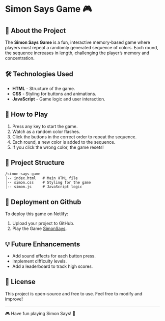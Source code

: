 # Simon Says Game 🎮

## 🚀 About the Project
The **Simon Says Game** is a fun, interactive memory-based game where players must repeat a randomly generated sequence of colors. Each round, the sequence increases in length, challenging the player’s memory and concentration.

## 🛠️ Technologies Used
- **HTML** - Structure of the game.
- **CSS** - Styling for buttons and animations.
- **JavaScript** - Game logic and user interaction.

## 🎯 How to Play
1. Press any key to start the game.
2. Watch as a random color flashes.
3. Click the buttons in the correct order to repeat the sequence.
4. Each round, a new color is added to the sequence.
5. If you click the wrong color, the game resets!

## 📂 Project Structure
```
/simon-says-game
│-- index.html   # Main HTML file
│-- simon.css    # Styling for the game
│-- simon.js     # JavaScript logic
```

## 🚀 Deployment on Github
To deploy this game on Netlify:
1. Upload your project to GitHub.
2. Play the Game [SimonSays](simonsays7078.netlify.app/).

## 💡 Future Enhancements
- Add sound effects for each button press. 
- Implement difficulty levels.
- Add a leaderboard to track high scores.

## 📜 License
This project is open-source and free to use. Feel free to modify and improve!

---
🎮 Have fun playing Simon Says! 🚀

